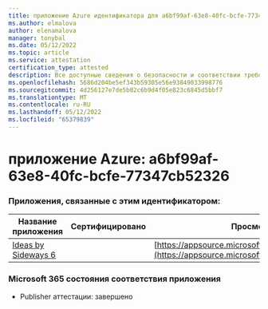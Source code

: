 ```yaml
---
title: приложение Azure идентификатора для a6bf99af-63e8-40fc-bcfe-77347cb52326
ms.author: elmalova
author: elenamalova
manager: tonybal
ms.date: 05/12/2022
ms.topic: article
ms.service: attestation
certification_type: attested
description: Все доступные сведения о безопасности и соответствии требованиям для a6bf99af-63e8-40fc-bcfe-77347cb52326.
ms.openlocfilehash: 5686d204be5ef343b59305e56e93849033998776
ms.sourcegitcommit: 4d256127e7de5b02c6b9d4f05e823c6845d5bbf7
ms.translationtype: MT
ms.contentlocale: ru-RU
ms.lasthandoff: 05/12/2022
ms.locfileid: "65379839"
---
```

# <a name="azure-app-id-a6bf99af-63e8-40fc-bcfe-77347cb52326"></a>приложение Azure: a6bf99af-63e8-40fc-bcfe-77347cb52326


### <a name="apps-associated-with-this-id"></a>Приложения, связанные с этим идентификатором:
| **Название приложения** | **Сертифицировано** | **Просмотр в AppSource** |
|--------------|---------------|-----------------------|
| [Ideas by Sideways 6](../forward/WA200002782.md) |  | [https://appsource.microsoft.com/product/office/WA200002782](https://appsource.microsoft.com/product/office/WA200002782) |

### <a name="microsoft-365-app-compliance-status"></a>Microsoft 365 состояния соответствия приложения
- Publisher аттестации: завершено
